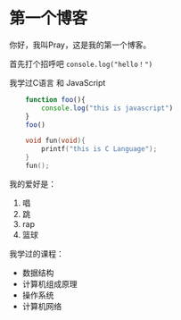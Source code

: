 # 第一个博客
你好，我叫Pray，这是我的第一个博客。

首先打个招呼吧 `console.log("hello！")`

我学过C语言 和 JavaScript
```javascript
    function foo(){
        console.log("this is javascript")
    }
    foo()
```
```c
    void fun(void){
        printf("this is C Language");
    }
    fun();
```
我的爱好是：
1. 唱
2. 跳
3. rap
4. 篮球
   
我学过的课程：
* 数据结构
* 计算机组成原理
* 操作系统
* 计算机网络


